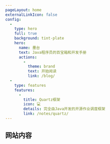 ```yaml
---
pageLayout: home
externalLinkIcon: false
config:
  -
    type: hero
    full: true
    background: tint-plate
    hero:
      name: 墨台
      text: Java程序员的百宝箱和开发手册
      actions:
        -
          theme: brand
          text: 开始阅读
          link: /blog/
  -
    type: features
    features:
      -
        title: Quartz框架
        icon: 💻
        details: 完全由Java开发的开源作业调度框架
        link: /notes/quartz/
---
```


## 网站内容